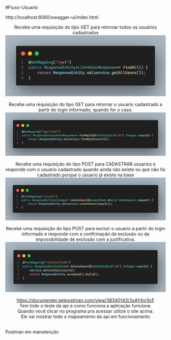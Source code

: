 #Fluxo-Usuario

http://localhost:8080/swagger-ui/index.html
<br>
<div style="text-align: center;">
Recebe uma requisição do tipo GET para retornar todos os usuários cadastrados
<img src="images/code1.png">

Recebe uma requisição do tipo GET para retornar o usuario cadastrado a partir do login informado, quando for o caso.
<img src="images/code2.png">

Recebe uma requisição do tipo POST para CADASTRAR usuarios e responde com o usuario cadastrado quando ainda não existe ou que não foi cadastrado porque o usuario já existe na base
<img src="images/code3.png">

Recebe uma requisição do tipo POST para excluir o usuario a partir do login informado e responde com a confirmação da exclusão ou da impossibilidade de exclusão com a justificativa.
<img src="images/code4.png">

https://documenter.getpostman.com/view/38340143/2sAY4vi3vF
<br>
Tem todo o teste da api e como funciona a aplicação funciona.
<br>
Quando você clicar no programa pra acessar utilize o site acima.
<br>
Ele vai mostrar todo o mapeamento da api em funcionamento
</div>
<br>
Postman em manutenção
